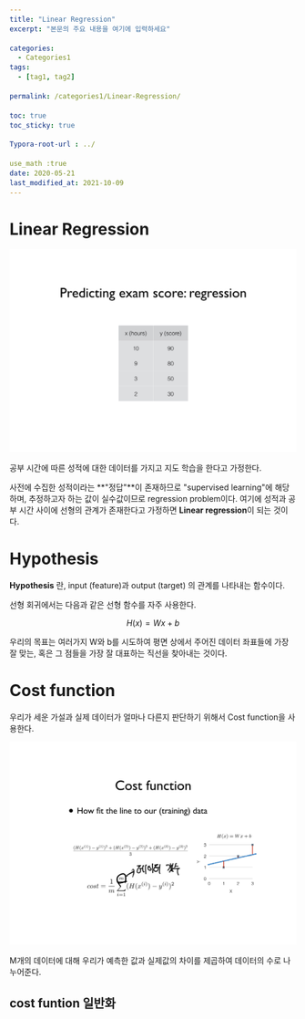 ```yaml
---
title: "Linear Regression"
excerpt: "본문의 주요 내용을 여기에 입력하세요"

categories:
  - Categories1
tags:
  - [tag1, tag2]

permalink: /categories1/Linear-Regression/

toc: true
toc_sticky: true

Typora-root-url : ../

use_math :true
date: 2020-05-21
last_modified_at: 2021-10-09
---
```


# Linear Regression

![lec2-3](/assets/images/posts_img/2022-07-24-categories-Linear-Regression/lec2-3.jpg)

공부 시간에 따른 성적에 대한 데이터를 가지고 지도 학습을 한다고 가정한다.

사전에 수집한 성적이라는 **"정답"**이 존재하므로 "supervised learning"에 해당하며, 추정하고자 하는 값이 실수값이므로 regression problem이다. 여기에 성적과 공부 시간 사이에 선형의 관계가 존재한다고 가정하면 **Linear regression**이 되는 것이다.

# Hypothesis

**Hypothesis** 란, input (feature)과 output (target) 의 관계를 나타내는 함수이다.

선형 회귀에서는 다음과 같은 선형 함수를 자주 사용한다.

$$
H(x) = Wx + b
$$

우리의 목표는 여러가지 W와 b를 시도하여 평면 상에서 주어진 데이터 좌표들에 가장 잘 맞는, 혹은 그 점들을 가장 잘 대표하는 직선을 찾아내는 것이다.

# Cost function

우리가 세운 가설과 실제 데이터가 얼마나 다른지 판단하기 위해서 Cost function을 사용한다.

![1](/assets/images/posts_img/2022-07-24-categories-Linear-Regression/1.png)

M개의 데이터에 대해 우리가 예측한 값과 실제값의 차이를 제곱하여 데이터의 수로 나누어준다.

## cost funtion 일반화
